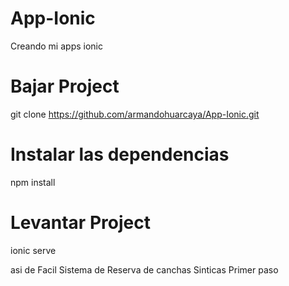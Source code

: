 # App-Ionic
Creando mi apps ionic
# Bajar Project
git clone https://github.com/armandohuarcaya/App-Ionic.git
# Instalar las dependencias
npm install
# Levantar Project
ionic serve

asi de Facil Sistema de Reserva de canchas Sinticas Primer paso
